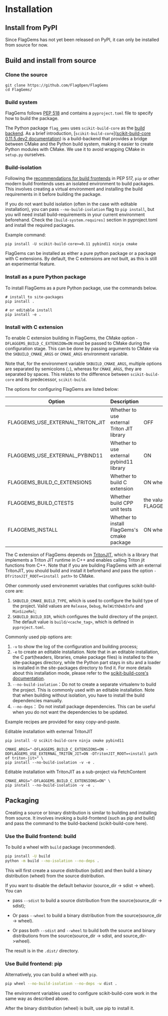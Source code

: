 # Installation

## Install from PyPI

Since FlagGems has not yet been released on PyPI, it can only be installed from source for now.

## Build and install from source

### Clone the source

```shell
git clone https://github.com/FlagOpen/FlagGems
cd FlagGems/
```

### Build system

FlagGems follows [PEP 518](https://peps.python.org/pep-0518/) and contains a `pyproject.toml` file to specify how to build the package.

The Python package `flag_gems` uses `scikit-build-core` as the [build backend](https://peps.python.org/pep-0517/#build-backend-interface). As a brief introduction, [`scikit-build-core`]([scikit-build-core 0.11.5.dev2 documentation](https://scikit-build-core.readthedocs.io/en/latest/)) is a build-backend that provides a bridge between CMake and the Python build system, making it easier to create Python modules with CMake. We use it to avoid wrapping CMake in `setup.py` ourselves.

### Build-isolation

Following the [recommendations for build frontends](https://peps.python.org/pep-0517/#recommendations-for-build-frontends-non-normative) in PEP 517, `pip` or other modern build frontends uses an isolated environment to build packages. This involves creating a virtual environment and installing the build requirements in it before building the package.

If you do not want build isolation (often in the case with editable installation), you can pass `--no-build-isolation` flag to `pip install`, but you will need install build-requirements in your current environment beforehand. Check the `[build-system.requires]` section in pyproject.toml and install the required packages.

Example command:

```shell
pip install -U scikit-build-core>=0.11 pybind11 ninja cmake
```

FlagGems can be installed as either a pure python package or a package with C extensions. By default, the C extensions are not built, as this is still an experimental feature.

### Install as a pure Python package

To install FlagGems as a pure Python package, use the commands below.

```shell
# install to site-packages
pip install .

# or editable install
pip install -e .
```

### Install with C extension

To enable C extension building in FlagGems, the CMake option `-DFLAGGEMS_BUILD_C_EXTENSION=ON` must be passed to CMake during the configuration stage. This can be done by passing arguments to CMake via the `SKBUILD_CMAKE_ARGS` or `CMAKE_ARGS` environment variable.

Note that, for the environment variable `SKBUILD_CMAKE_ARGS`, multiple options are separated by semicolons (`;`), whereas for `CMAKE_ARGS`, they are separated by spaces. This relates to the difference between `scikit-build-core` and its predecessor, `scikit-build`.

The options for configuring FlagGems are listed below:

| Option                           | Description                                 | Default                                  |
| -------------------------------- | ------------------------------------------- | ---------------------------------------- |
| FLAGGEMS_USE_EXTERNAL_TRITON_JIT | Whether to use external Triton JIT library  | OFF                                      |
| FLAGGEMS_USE_EXTERNAL_PYBIND11   | Whether to use external pybind11 library    | ON                                       |
| FLAGGEMS_BUILD_C_EXTENSIONS      | Whether to build C extension                | ON when it is the op level project       |
| FLAGGEMS_BUILD_CTESTS            | Whether build CPP unit tests                | the value of FLAGGEMS_BUILD_C_EXTENSIONS |
| FLAGGEMS_INSTALL                 | Whether to install FlagGems's cmake package | ON when it is the op level project       |

The C extension of FlagGems depends on [TritonJIT](https://github.com/iclementine/libtorch_example/), which is a library that implements a Triton JIT runtime in C++ and enables calling Triton jit functions from C++. Note that if you are building FlagGems with an external TritonJIT, you should build and install it beforehand and pass the option `-DTritonJIT_ROOT=<install path>` to CMake.

Other commonly used environemnt variables that configures scikit-build-core are:

1. `SKBUILD_CMAKE_BUILD_TYPE`, which is used to configure the build type of the project. Valid values are `Release`, `Debug`, `RelWithDebInfo` and `MinSizeRel`;
2. `SKBUILD_BUILD_DIR`, which configures the build directory of the project. The default value is `build/<cache_tag>`, which is defined in `pyproject.toml`.

Commonly used pip options are:

1. `-v` to show the log of the configuration and building process;
2. `-e` to create an editable installation. Note that in an editable installation, the C part(headers, libraries, cmake package files) is installed to the site-packages directory, while the Python part stays in situ and a loader is installed in the site-packages directory to find it. For more details about this installation mode, please refer to the [scikit-build-core's documentation](https://scikit-build-core.readthedocs.io/en/latest/configuration/index.html#editable-installs).
3. `--no-build-isolation`：Do not to create a separate virtualenv to build the project. This is commonly used with an editable installation. Note that when building without isolation, you have to install the build dependencies manually.
4. `--no-deps`： Do not install package dependencies. This can be useful when you do not want the dependencies to be updated.

Example recipes are provided for easy copy-and-paste.

Editable installation with external TritonJIT

```shell
pip install -U scikit-build-core ninja cmake pybind11

CMAKE_ARGS="-DFLAGGEMS_BUILD_C_EXTENSIONS=ON -DDFLAGGEMS_USE_EXTERNAL_TRITON_JIT=ON -DTritonJIT_ROOT=<install path of triton-jit>" \
pip install --no-build-isolation -v -e .
```

Editable installation with TritonJIT as a sub-project via FetchContent

```shell
CMAKE_ARGS="-DFLAGGEMS_BUILD_C_EXTENSIONS=ON" \
pip install --no-build-isolation -v -e .
```

## Packaging

Creating a source or binary distribution is similar to building and installing from source. It involves invoking a build-frontend (such as pip and build) and pass the command to the build-backend (scikit-build-core here).

### Use the Build frontend: build

To build a wheel with `build` package (recommended).

```sh
pip install -U build
python -m build --no-isolation --no-deps .
```

This will first create a source distribution (sdist) and then build a binary distribution (wheel) from the source distribution.

If you want to disable the default behavior (source_dir -> sdist -> wheel). You can

- pass `--sdist` to build a source distribution from the source(source_dir -> sdist);

- Or pass `--wheel` to build a binary distribution from the source(source_dir -> wheel).

- Or pass both `--sdist` and `--wheel` to build both the source and binary distributions from the source(source_dir -> sdist, and source_dir->wheel).

The result is in the `.dist/` directory.

### Use Build frontend: pip

Alternatively, you can build a wheel with `pip`.

```sh
pip wheel --no-build-isolation --no-deps -w dist .
```

The environment variables used to configure scikit-build-core work in the same way as described above.

After the binary distribution (wheel) is built, use pip to install it.
